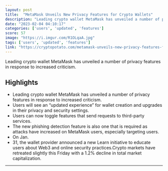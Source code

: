 ```yaml
---
layout: post
title:  "MetaMask Unveils New Privacy Features for Crypto Wallets"
description: "Leading crypto wallet MetaMask has unveiled a number of privacy features in response to increased criticism."
date: "2023-02-04 04:10:17"
categories: ['users', 'updated', 'features']
score: 57
image: "https://i.imgur.com/R1OLqaA.jpg"
tags: ['users', 'updated', 'features']
link: "https://cryptopotato.com/metamask-unveils-new-privacy-features-for-crypto-wallets/"
---
```


Leading crypto wallet MetaMask has unveiled a number of privacy features in response to increased criticism.

## Highlights

- Leading crypto wallet MetaMask has unveiled a number of privacy features in response to increased criticism.
- Users will see an “updated experience” for wallet creation and upgrades in their privacy and security settings.
- Users can now toggle features that send requests to third-party services.
- The new phishing detection feature is also one that is required as attacks have increased on MetaMask users, especially targeting users.
- On Jan.
- 31, the wallet provider announced a new Learn initiative to educate users about Web3 and online security practices.Crypto markets have retreated slightly this Friday with a 1.2% decline in total market capitalization.

---
